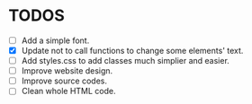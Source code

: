 # TODOS
- [ ] Add a simple font.
- [x] Update not to call functions to change some elements' text.
- [ ] Add styles.css to add classes much simplier and easier.
- [ ] Improve website design.
- [ ] Improve source codes.
- [ ] Clean whole HTML code.